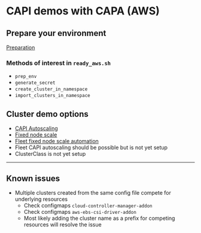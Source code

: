 # CAPI demos with CAPA (AWS)

## Prepare your environment

[Preparation](./preparation.md)

### Methods of interest in `ready_aws.sh`

* `prep_env`
* `generate_secret`
* `create_cluster_in_namespace`
* `import_clusters_in_namespace`

## Cluster demo options

* [CAPI Autoscaling](./demo/autoscale-cluster.md)
* [Fixed node scale](./demo/fixed-node-cluster.md)
* [Fleet fixed node scale automation](./demo/fleet-fixed-node-cluster.md)
* Fleet CAPI autoscaling should be possible but is not yet setup
* ClusterClass is not yet setup

---

## Known issues

* Multiple clusters created from the same config file compete for underlying resources
  * Check configmaps `cloud-controller-manager-addon`
  * Check configmaps `aws-ebs-csi-driver-addon`
  * Most likely adding the cluster name as a prefix for competing resources will resolve the issue
